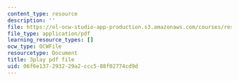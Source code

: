 ```yaml
---
content_type: resource
description: ''
file: https://ol-ocw-studio-app-production.s3.amazonaws.com/courses/res-18-005-highlights-of-calculus-spring-2010/06f6e137293229a2ccc588f02774cd9d_U0xlKuFqCuI.pdf
file_type: application/pdf
learning_resource_types: []
ocw_type: OCWFile
resourcetype: Document
title: 3play pdf file
uid: 06f6e137-2932-29a2-ccc5-88f02774cd9d
---
```

